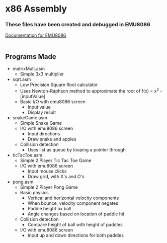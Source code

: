 # x86 Assembly
### These files have been created and debugged in EMU8086
<a href="https://yassinebridi.github.io/asm-docs/">Documentation for EMU8086</a>
<br>
<br>
## Programs Made
- matrixMult.asm
    - Simple 3x3 multiplier
- sqrt.asm
    - Low Precision Square Root calculator
    - Uses Newton-Raphson method to approximate the root of f(x) = x<sup>2</sup> - [inputValue]
    - Basic I/O with emu8086 screen
        - Input value
        - Display result
- snakeGame.asm
    - Simple Snake Game
    - I/O with emu8086 screen
        - Input directions
        - Draw snake and apples
    - Collision detection
        - Uses list as queue by looping a pointer through
- ticTacToe.asm
    - Simple 2 Player Tic Tac Toe Game
    - I/O with emu8086 screen
        - Input mouse clicks
        - Draw grid, with X's and O's
- pong.asm
    - Simple 2 Player Pong Game
    - Basic physics
        - Vertical and horizontal velocity components 
        - When bounce, velocity component negates
        - Paddle height 5x ball
        - Angle changes based on location of paddle hit 
    - Collision detection
        - Compare height of ball with height of paddles
    - I/O with emu8086 screen
        - Input up and down directions for both paddles